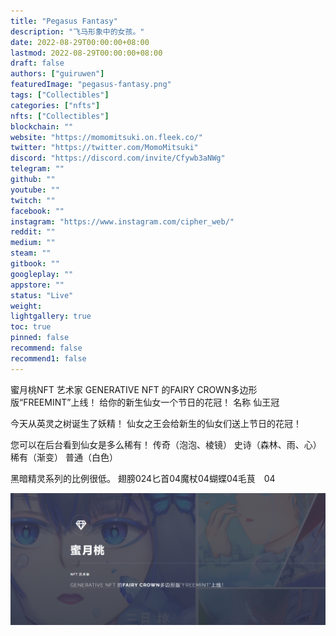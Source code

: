 ```yaml
---
title: "Pegasus Fantasy"
description: "飞马形象中的女孩。"
date: 2022-08-29T00:00:00+08:00
lastmod: 2022-08-29T00:00:00+08:00
draft: false
authors: ["guiruwen"]
featuredImage: "pegasus-fantasy.png"
tags: ["Collectibles"]
categories: ["nfts"]
nfts: ["Collectibles"]
blockchain: ""
website: "https://momomitsuki.on.fleek.co/"
twitter: "https://twitter.com/MomoMitsuki"
discord: "https://discord.com/invite/Cfywb3aNWg"
telegram: ""
github: ""
youtube: ""
twitch: ""
facebook: ""
instagram: "https://www.instagram.com/cipher_web/"
reddit: ""
medium: ""
steam: ""
gitbook: ""
googleplay: ""
appstore: ""
status: "Live"
weight: 
lightgallery: true
toc: true
pinned: false
recommend: false
recommend1: false
---
```

蜜月桃NFT 艺术家
GENERATIVE NFT 的FAIRY CROWN多边形版“FREEMINT”上线！
给你的新生仙女一个节日的花冠！
名称 仙王冠

今天从英灵之树诞生了妖精！
仙女之王会给新生的仙女们送上节日的花冠！

您可以在后台看到仙女是多么稀有！
传奇（泡泡、棱镜） 史诗（森林、雨、心） 稀有（渐变） 普通（白色）

黑暗精灵系列的比例很低。
翅膀024匕首04魔杖04蝴蝶04毛茛　04

![nft](01.png)